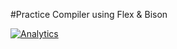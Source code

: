 #Practice Compiler using Flex & Bison


[![Analytics](https://ga-beacon.appspot.com/UA-62086129-1/Compiler/readme?pixel)](https://github.com/igrigorik/ga-beacon)
